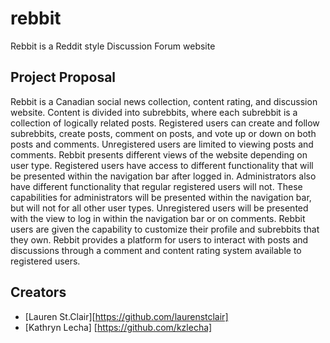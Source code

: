 # rebbit
Rebbit is a Reddit style Discussion Forum website

## Project Proposal
Rebbit is a Canadian social news collection, content rating, and discussion website. Content is divided into subrebbits, where each subrebbit is a collection of logically related posts. Registered users can create and follow subrebbits, create posts, comment on posts, and vote up or down on both posts and comments. Unregistered users are limited to viewing posts and comments. Rebbit presents different views of the website depending on user type. Registered users have access to different functionality that will be presented within the navigation bar after logged in. Administrators also have different functionality that regular registered users will not. These capabilities for administrators will be presented within the navigation bar, but will not for all other user types. Unregistered users will be presented with the view to log in within the navigation bar or on comments. Rebbit users are given the capability to customize their profile and subrebbits that they own. Rebbit provides a platform for users to interact with posts and discussions through a comment and content rating system available to registered users. 

## Creators
+ [Lauren St.Clair][https://github.com/laurenstclair]
+ [Kathryn Lecha] [https://github.com/kzlecha]

